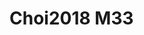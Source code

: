 <a name="material" />

# Choi2018 M33
<script type="application/ld+json">
  {
    "@context": "https://schema.org/",
    "@type": "ChemicalSubstance",
    "http://purl.org/dc/terms/conformsTo":
      {
        "@type": "CreativeWork",
        "@id": "https://bioschemas.org/profiles/ChemicalSubstance/0.4-RELEASE/"
      },
    "@id": "https://egonw.github.io/nanowiki/nanowiki544.html#material",
    "name": "Choi2018 M33",
    "sameAs": "http://127.0.0.1/mediawiki/index.php/Special:URIResolver/Choi2018_M33"
  }
</script>

